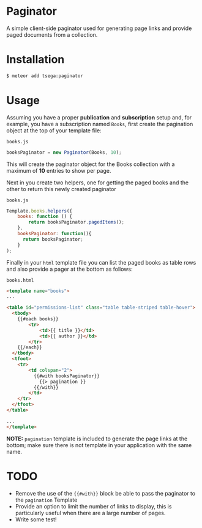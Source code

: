 # Paginator

A simple client-side paginator used for generating page links and provide paged documents from a collection.

# Installation

```sh
$ meteor add tsega:paginator
```

# Usage

Assuming you have a proper **publication** and **subscription** setup and, for example, you have a subscription named
`Books`, first create the pagination object at the top of your template file:

`books.js`
```js
booksPaginator = new Paginator(Books, 10);
```
This will create the paginator object for the Books collection with a maximum of **10** entries to show per page.

Next in you create two helpers, one for getting the paged books and the other to return this newly created paginator

`books.js`
```js
Template.books.helpers({
    books: function () {
        return booksPaginator.pagedItems();
    },
    booksPaginator: function(){
      return booksPaginator;
    }
);
```

Finally in your `html` template file you can list the paged books as table rows and
also provide a pager at the bottom as follows:

`books.html`
```html
<template name="books">
...

<table id="permissions-list" class="table table-striped table-hover">
  <tbody>
    {{#each books}}
        <tr>
            <td>{{ title }}</td>
            <td>{{ author }}</td>
        </tr>
    {{/each}}
  </tbody>
  <tfoot>
    <tr>
        <td colspan="2">
          {{#with booksPaginator}}
            {{> pagination }}
          {{/with}}
        </td>
    </tr>
  </tfoot>
</table>

...
</template>
```

**NOTE:** `pagination` template is included to generate the page links at the bottom;
make sure there is not template in your application with the same name.

# TODO
  - Remove the use of the `{{#with}}` block be able to pass the paginator to the `pagination` Template
  - Provide an option to limit the number of links to display, this is particularly
  useful when there are a large number of pages.
  - Write some test!
